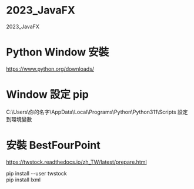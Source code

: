 # 2023_JavaFX
2023_JavaFX

# Python Window 安裝
https://www.python.org/downloads/

# Window 設定 pip
C:\Users\你的名字\AppData\Local\Programs\Python\Python311\Scripts
設定到環境變數

# 安裝 BestFourPoint
https://twstock.readthedocs.io/zh_TW/latest/prepare.html

pip install --user twstock<br>
pip install lxml

